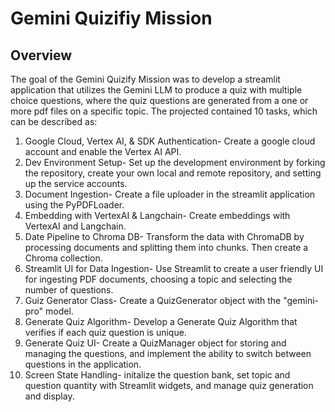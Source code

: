 <h1>Gemini Quizifiy Mission</h1>
<h2>Overview</h2>

<p>The goal of the Gemini Quizify Mission was to develop a streamlit application that utilizes the Gemini LLM to produce a quiz with multiple choice questions, where the quiz questions are generated from a one or more pdf files on a specific topic. The projected contained 10 tasks, which can be described as:</p>

<ol>
    <li>Google Cloud, Vertex AI, & SDK Authentication- Create a google cloud account and enable the Vertex AI API.</li>
    <li>Dev Environment Setup- Set up the development environment by forking the repository, create your own local and remote repository, and setting up the service accounts.</li>
    <li>Document Ingestion- Create a file uploader in the streamlit application using the PyPDFLoader.</li>
    <li>Embedding with VertexAI & Langchain- Create embeddings with VertexAI and Langchain.</li>
    <li>Date Pipeline to Chroma DB- Transform the data with ChromaDB by processing documents and splitting them into chunks. Then create a Chroma collection.</li>
    <li>Streamlit UI for Data Ingestion- Use Streamlit to create a user friendly UI for ingesting PDF documents, choosing a topic and selecting the number of questions.</li>
    <li>Guiz Generator Class- Create a QuizGenerator object with the "gemini-pro" model.</li>
    <li>Generate Quiz Algorithm- Develop a Generate Quiz Algorithm that verifies if each quiz question is unique.</li>
    <li>Generate Quiz UI- Create a QuizManager object for storing and managing the questions, and implement the ability to switch between questions in the application.</li>
    <li>Screen State Handling- initalize the question bank, set topic and question quantity with Streamlit widgets, and manage quiz generation and display.</li>
</ol>


